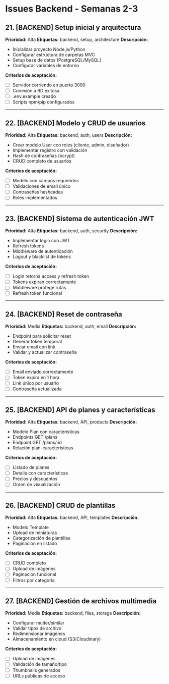 # Issues Backend - Semanas 2-3

## 21. [BACKEND] Setup inicial y arquitectura
**Prioridad:** Alta
**Etiquetas:** backend, setup, architecture
**Descripción:**
- Inicializar proyecto Node.js/Python
- Configurar estructura de carpetas MVC
- Setup base de datos (PostgreSQL/MySQL)
- Configurar variables de entorno

**Criterios de aceptación:**
- [ ] Servidor corriendo en puerto 3000
- [ ] Conexión a BD exitosa
- [ ] .env.example creado
- [ ] Scripts npm/pip configurados

---

## 22. [BACKEND] Modelo y CRUD de usuarios
**Prioridad:** Alta
**Etiquetas:** backend, auth, users
**Descripción:**
- Crear modelo User con roles (cliente, admin, diseñador)
- Implementar registro con validación
- Hash de contraseñas (bcrypt)
- CRUD completo de usuarios

**Criterios de aceptación:**
- [ ] Modelo con campos requeridos
- [ ] Validaciones de email único
- [ ] Contraseñas hasheadas
- [ ] Roles implementados

---

## 23. [BACKEND] Sistema de autenticación JWT
**Prioridad:** Alta
**Etiquetas:** backend, auth, security
**Descripción:**
- Implementar login con JWT
- Refresh tokens
- Middleware de autenticación
- Logout y blacklist de tokens

**Criterios de aceptación:**
- [ ] Login retorna access y refresh token
- [ ] Tokens expiran correctamente
- [ ] Middleware protege rutas
- [ ] Refresh token funcional

---

## 24. [BACKEND] Reset de contraseña
**Prioridad:** Media
**Etiquetas:** backend, auth, email
**Descripción:**
- Endpoint para solicitar reset
- Generar token temporal
- Enviar email con link
- Validar y actualizar contraseña

**Criterios de aceptación:**
- [ ] Email enviado correctamente
- [ ] Token expira en 1 hora
- [ ] Link único por usuario
- [ ] Contraseña actualizada

---

## 25. [BACKEND] API de planes y características
**Prioridad:** Alta
**Etiquetas:** backend, API, products
**Descripción:**
- Modelo Plan con características
- Endpoints GET /plans
- Endpoint GET /plans/:id
- Relación plan-características

**Criterios de aceptación:**
- [ ] Listado de planes
- [ ] Detalle con características
- [ ] Precios y descuentos
- [ ] Orden de visualización

---

## 26. [BACKEND] CRUD de plantillas
**Prioridad:** Alta
**Etiquetas:** backend, API, templates
**Descripción:**
- Modelo Template
- Upload de miniaturas
- Categorización de plantillas
- Paginación en listado

**Criterios de aceptación:**
- [ ] CRUD completo
- [ ] Upload de imágenes
- [ ] Paginación funcional
- [ ] Filtros por categoría

---

## 27. [BACKEND] Gestión de archivos multimedia
**Prioridad:** Media
**Etiquetas:** backend, files, storage
**Descripción:**
- Configurar multer/similar
- Validar tipos de archivo
- Redimensionar imágenes
- Almacenamiento en cloud (S3/Cloudinary)

**Criterios de aceptación:**
- [ ] Upload de imágenes
- [ ] Validación de tamaño/tipo
- [ ] Thumbnails generados
- [ ] URLs públicas de acceso